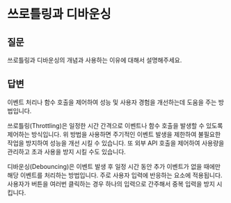 # 쓰로틀링과 디바운싱
## 질문
쓰로틀링과 디바운싱의 개념과 사용하는 이유에 대해서 설명해주세요.

## 답변
이벤트 처리나 함수 호출을 제어하여 성능 및 사용자 경험을 개선하는데 도움을 주는 방법입니다.

쓰로틀링(Throttling)은 일정한 시간 간격으로 이벤트나 함수 호출을 발생할 수 있도록 제어하는 방식입니다. 
위 방법을 사용하면 주기적인 이벤트 발생을 제한하여 불필요한 작업을 방지하여 성능을 개선 시킬 수 있습니다. 또 외부 API 호출을 제어하여 사용량을 관리하고 초과 사용을 방지 시킬 수도 있습니다.

디바운싱(Debouncing)은 이벤트 발생 후 일정 시간 동안 추가 이벤트가 없을 때에만 해당 이벤트를 처리하는 방법입니다. 주로 사용자 입력에 반응하는 요소에 적용됩니다.
사용자가 버튼을 여러번 클릭하는 경우 하나의 입력으로 간주해서 중복 입력을 방지 시킵니다.